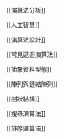 [[演算法分析]]

[[人工智慧]]

[[演算法設計]]

[[常見遞迴演算法]]

[[抽象資料型態]]

[[陣列與鏈結陣列]]

[[樹狀結構]]

[[搜尋演算法]]

[[排序演算法]]